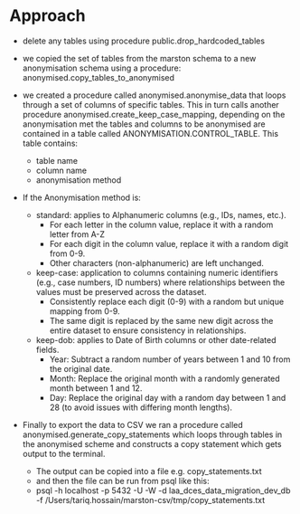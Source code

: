 # Approach
- delete any tables using procedure public.drop_hardcoded_tables
- we copied the set of tables from the marston schema to a new anonymisation schema using a procedure: anonymised.copy_tables_to_anonymised
- we created a procedure called anonymised.anonymise_data that loops through a set of columns of specific tables. This in turn calls another procedure anonymised.create_keep_case_mapping, depending on the anonymisation met
the tables and columns to be anonymised are contained in a table called ANONYMISATION.CONTROL_TABLE. This table contains:
  - table name
  - column name
  - anonymisation method

- If the Anonymisation method is:
  - standard: applies to Alphanumeric columns (e.g., IDs, names, etc.).
    - For each letter in the column value, replace it with a random letter from A-Z
    - For each digit in the column value, replace it with a random digit from 0-9.
    - Other characters (non-alphanumeric) are left unchanged.
  - keep-case: application to columns containing numeric identifiers (e.g., case numbers, ID numbers) where relationships between the values must be preserved across the dataset.
    - Consistently replace each digit (0-9) with a random but unique mapping from 0-9.
    - The same digit is replaced by the same new digit across the entire dataset to ensure consistency in relationships.
  - keep-dob: applies to Date of Birth columns or other date-related fields.
    - Year: Subtract a random number of years between 1 and 10 from the original date.
    - Month: Replace the original month with a randomly generated month between 1 and 12.
    - Day: Replace the original day with a random day between 1 and 28 (to avoid issues with differing month lengths).

- Finally to export the data to CSV we ran a procedure called anonymised.generate_copy_statements which loops through tables in the anonymised scheme and constructs a copy statement which gets output to the terminal.
  - The output can be copied into a file e.g. copy_statements.txt
  - and then the file can be run from psql like this:
  - psql -h localhost -p 5432 -U <dbuser> -W -d laa_dces_data_migration_dev_db -f /Users/tariq.hossain/marston-csv/tmp/copy_statements.txt
